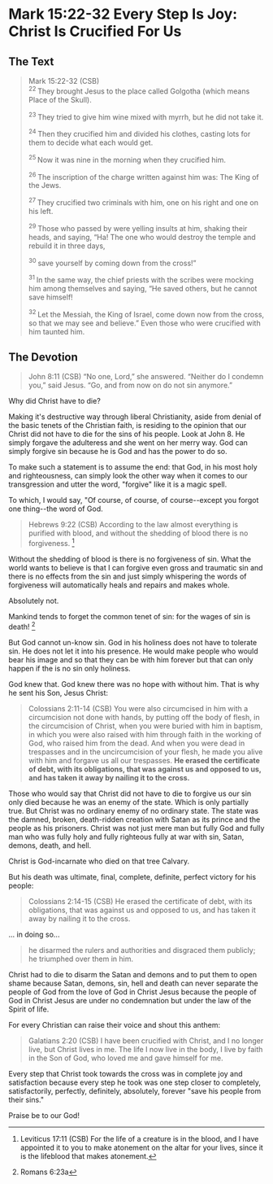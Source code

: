 # Mark 15:22-32 Every Step Is Joy: Christ Is Crucified For Us

## The Text

>Mark 15:22-32 (CSB)  
><sup> 22 </sup> They brought Jesus to the place called Golgotha (which means Place of the Skull). 
>
><sup> 23 </sup> They tried to give him wine mixed with myrrh, but he did not take it. 
>
><sup> 24 </sup> Then they crucified him and divided his clothes, casting lots for them to decide what each would get. 
>
><sup> 25 </sup> Now it was nine in the morning when they crucified him. 
>
><sup> 26 </sup> The inscription of the charge written against him was: The King of the Jews. 
>
><sup> 27 </sup> They crucified two criminals with him, one on his right and one on his left. 
>
><sup> 29 </sup> Those who passed by were yelling insults at him, shaking their heads, and saying, “Ha! The one who would destroy the temple and rebuild it in three days, 
>
><sup> 30 </sup> save yourself by coming down from the cross!” 
>
><sup> 31 </sup> In the same way, the chief priests with the scribes were mocking him among themselves and saying, “He saved others, but he cannot save himself! 
>
><sup> 32 </sup> Let the Messiah, the King of Israel, come down now from the cross, so that we may see and believe.” Even those who were crucified with him taunted him.

## The Devotion

>John 8:11 (CSB) “No one, Lord,” she answered. “Neither do I condemn you,” said Jesus. “Go, and from now on do not sin anymore.”

Why did Christ have to die?

Making it's destructive way through liberal Christianity, aside from denial of the basic tenets of the Christian faith, is residing to the opinion that our Christ did not have to die for the sins of his people. Look at John 8. He simply forgave the adulteress and she went on her merry way. God can simply forgive sin because he is God and has the power to do so.

To make such a statement is to assume the end: that God, in his most holy and righteousness, can simply look the other way when it comes to our transgression and utter the word, "forgive" like it is a magic spell.

To which, I would say, "Of course, of course, of course--except you forgot one thing--the word of God.

>Hebrews 9:22 (CSB) According to the law almost everything is purified with blood, and without the shedding of blood there is no forgiveness. [^1]

[^1]: Leviticus 17:11 (CSB) For the life of a creature is in the blood, and I have appointed it to you to make atonement on the altar for your lives, since it is the lifeblood that makes atonement.

Without the shedding of blood is there is no forgiveness of sin. What the world wants to believe is that I can forgive even gross and traumatic sin and there is no effects from the sin and just simply whispering the words of forgiveness will automatically heals and repairs and makes whole.

Absolutely not.

Mankind tends to forget the common tenet of sin: for the wages of sin is death! [^2]

[^2]: Romans 6:23a

But God cannot un-know sin. God in his holiness does not have to tolerate sin. He does not let it into his presence. He would make people who would bear his image and so that they can be with him forever but that can only happen if the is no sin only holiness.

God knew that. God knew there was no hope with without him. That is why he sent his Son, Jesus Christ:

>Colossians 2:11-14 (CSB) You were also circumcised in him with a circumcision not done with hands, by putting off the body of flesh, in the circumcision of Christ, when you were buried with him in baptism, in which you were also raised with him through faith in the working of God, who raised him from the dead. And when you were dead in trespasses and in the uncircumcision of your flesh, he made you alive with him and forgave us all our trespasses. **He erased the certificate of debt, with its obligations, that was against us and opposed to us, and has taken it away by nailing it to the cross.**

Those who would say that Christ did not have to die to forgive us our sin only died because he was an enemy of the state. Which is only partially true. But Christ was no ordinary enemy of no ordinary state. The state was the damned, broken, death-ridden creation with Satan as its prince and the people as his prisoners.  Christ was not just mere man but fully God and fully man who was fully holy and fully righteous fully at war with sin, Satan, demons, death, and hell.

Christ is God-incarnate who died on that tree Calvary.

But his death was ultimate, final, complete, definite, perfect victory for his people:

>Colossians 2:14-15 (CSB) He erased the certificate of debt, with its obligations, that was against us and opposed to us, and has taken it away by nailing it to the cross.

... in doing so...

>he disarmed the rulers and authorities and disgraced them publicly; he triumphed over them in him.

Christ had to die to disarm the Satan and demons and to put them to open shame because Satan, demons, sin, hell and death can never separate the people of God from the love of God in Christ Jesus because the people of God in Christ Jesus are under no condemnation but under the law of the Spirit of life.

For every Christian can raise their voice and shout this anthem:

>Galatians 2:20 (CSB) I have been crucified with Christ, and I no longer live, but Christ lives in me. The life I now live in the body, I live by faith in the Son of God, who loved me and gave himself for me.

Every step that Christ took towards the cross was in complete joy and satisfaction because every step he took was one step closer to completely, satisfactorily, perfectly, definitely, absolutely, forever "save his people from their sins."

Praise be to our God!
